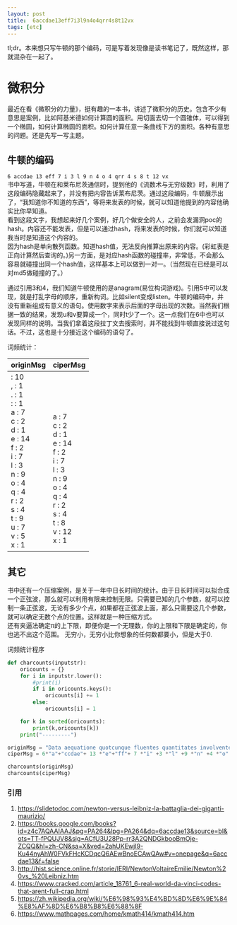 ```yaml
---
layout: post
title:  6accdae13eff7i3l9n4o4qrr4s8t12vx
tags: [etc]
---
```


tl;dr。本来想只写牛顿的那个编码，可是写着发现像是读书笔记了，既然这样，那就混杂在一起了。

# 微积分
最近在看《微积分的力量》，挺有趣的一本书，讲述了微积分的历史。包含不少有意思是案例，比如阿基米德如何计算圆的面积。用切面去切一个圆锥体，可以得到一个椭圆，如何计算椭圆的面积。如何计算任意一条曲线下方的面积。各种有意思的问题。还是先写一写主题。

## 牛顿的编码
`6 accdae 13 eff 7 i 3 l 9 n 4 o 4 qrr 4 s 8 t 12 vx`  
书中写道，牛顿在和莱布尼茨通信时，提到他的《流数术与无穷级数》时，利用了这段编码隐藏起来了，并没有把内容告诉莱布尼茨。通过这段编码，牛顿展示出了，“我知道你不知道的东西”，等将来发表的时候，就可以知道他提到的内容他确实比你早知道。  
看到这段文字，我想起来好几个案例，好几个做安全的人，之前会发漏洞poc的hash。内容还不能发表，但是可以通过hash，将来发表的时候，你们就可以知道我当时是知道这个内容的。  
因为hash是单向散列函数。知道hash值，无法反向推算出原来的内容。(彩虹表是正向计算然后查询的。)另一方面，是对应hash函数的碰撞率，非常低，不会那么容易就碰撞出同一个hash值，这样基本上可以做到一对一。（当然现在已经是可以对md5做碰撞的了。） 

通过引用3和4，我们知道牛顿使用的是anagram(易位构词游戏)。引用5中可以发现，就是打乱字母的顺序，重新构词。比如silent变成listen。牛顿的编码中，并没有重新组成有意义的语句。使用数字来表示后面的字母出现的次数。当然我们根据一致的结果，发现u和v要算成一个，同时t少了一个。这一点我们在6中也可以发现同样的说明。当我们拿着这段拉丁文去搜索时，并不能找到牛顿直接说过这句话。不过，这也是十分接近这个编码的语句了。

词频统计：

| originMsg | ciperMsg |
| --- | --- |
|   : 10 <br>, : 1 <br>. : 1 <br>: : 1 <br>a : 7 <br>c : 2 <br>d : 1 <br>e : 14 <br>f : 2 <br>i : 7 <br>l : 3 <br>n : 9 <br>o : 4 <br>q : 4 <br>r : 2 <br>s : 4 <br>t : 9 <br>u : 7 <br>v : 5 <br>x : 1 <br> | <br><br><br><br>a : 7 <br>c : 2 <br>d : 1 <br>e : 14 <br>f : 2 <br>i : 7 <br>l : 3 <br>n : 9 <br>o : 4 <br>q : 4 <br>r : 2 <br>s : 4 <br>t : 8 <br>v : 12 <br>x : 1 <br> |

## 其它
书中还有一个压缩案例，是关于一年中日长时间的统计。由于日长时间可以拟合成一个正弦波，那么就可以利用有限来控制无限。只需要已知的几个参数，就可以控制一条正弦波，无论有多少个点，如果都在正弦波上面，那么只需要这几个参数，就可以确定无数个点的位置。这样就是一种压缩方式。  
还有夹逼法确定π的上下限，即便你是一个无理数，你的上限和下限是确定的，你也逃不出这个范围。 
无穷小，无穷小比你想象的任何数都要小，但是大于0.


词频统计程序
```python
def charcounts(inputstr):
	oricounts = {}
	for i in inputstr.lower():
		#print(i)
		if i in oricounts.keys():
			oricounts[i] += 1
		else:
			oricounts[i] = 1

	for k in sorted(oricounts):
		print(k,oricounts[k])
	print("---------")

originMsg = "Data aequatione quotcunque fluentes quantitates involvente, fluxiones invenire: et vice versa."
ciperMsg = 6*"a"+"ccdae"+ 13 *"e"+"ff"+ 7 *"i" +3 *"l" +9 *"n" +4 *"o" +4 *"q"+"rr" +4 *"s" +8 *"t" +12 *"v"+"x"

charcounts(originMsg)
charcounts(ciperMsg)

```
### 引用
1. https://slidetodoc.com/newton-versus-leibniz-la-battaglia-dei-giganti-maurizio/
2. https://books.google.com/books?id=z4c7AQAAIAAJ&pg=PA264&lpg=PA264&dq=6accdae13&source=bl&ots=TT-fPQUJV8&sig=ACfU3U28Pp-rr3A2QNDGkbooBmOje-ZCQQ&hl=zh-CN&sa=X&ved=2ahUKEwjI9-Ku44nyAhW0FVkFHcKCDqcQ6AEwBnoECAwQAw#v=onepage&q=6accdae13&f=false
3. http://hist.science.online.fr/storie/IERI/NewtonVoltaireEmilie/Newton%20vs_%20Leibniz.htm
4. https://www.cracked.com/article_18761_6-real-world-da-vinci-codes-that-arent-full-crap.html
5. https://zh.wikipedia.org/wiki/%E6%98%93%E4%BD%8D%E6%9E%84%E8%AF%8D%E6%B8%B8%E6%88%8F
6. https://www.mathpages.com/home/kmath414/kmath414.htm
